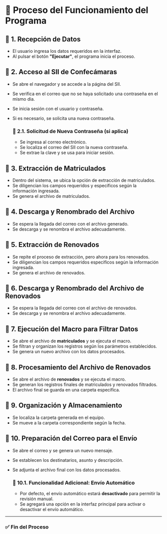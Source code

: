 # 📌 Proceso del Funcionamiento del Programa

## 🔹 1. Recepción de Datos  
- El usuario ingresa los datos requeridos en la interfaz.  
- Al pulsar el botón **"Ejecutar"**, el programa inicia el proceso.  

## 🔹 2. Acceso al SII de Confecámaras  
- Se abre el navegador y se accede a la página del SII.
- Se verifica en el correo que no se haya solicitado una contraseña en el mismo dia.
- Se inicia sesión con el usuario y contraseña.
- Si es necesario, se solicita una nueva contraseña.  

    ### 🔸 2.1. Solicitud de Nueva Contraseña (si aplica)  
    - Se ingresa al correo electrónico.  
    - Se localiza el correo del SII con la nueva contraseña.  
    - Se extrae la clave y se usa para iniciar sesión.  

## 🔹 3. Extracción de Matriculados  
- Dentro del sistema, se ubica la opción de extracción de matriculados.  
- Se diligencian los campos requeridos y especificos según la información ingresada.  
- Se genera el archivo de matriculados.  

## 🔹 4. Descarga y Renombrado del Archivo  
- Se espera la llegada del correo con el archivo generado.  
- Se descarga y se renombra el archivo adecuadamente.  

## 🔹 5. Extracción de Renovados  
- Se repite el proceso de extracción, pero ahora para los renovados.  
- Se diligencian los campos requeridos especificos según la información ingresada.  
- Se genera el archivo de renovados.  

## 🔹 6. Descarga y Renombrado del Archivo de Renovados  
- Se espera la llegada del correo con el archivo de renovados.  
- Se descarga y se renombra el archivo adecuadamente.  

## 🔹 7. Ejecución del Macro para Filtrar Datos  
- Se abre el archivo de **matriculados** y se ejecuta el macro.  
- Se filtran y organizan los registros según los parámetros establecidos.  
- Se genera un nuevo archivo con los datos procesados.  

## 🔹 8. Procesamiento del Archivo de Renovados  
- Se abre el archivo de **renovados** y se ejecuta el macro.  
- Se generan los registros finales de matriculados y renovados filtrados.  
- El archivo final se guarda en una carpeta específica.  

## 🔹 9. Organización y Almacenamiento  
- Se localiza la carpeta generada en el equipo.  
- Se mueve a la carpeta correspondiente según la fecha.  

## 🔹 10. Preparación del Correo para el Envío  
- Se abre el correo y se genera un nuevo mensaje.  
- Se establecen los destinatarios, asunto y descripción.  
- Se adjunta el archivo final con los datos procesados.  

    ### 🔸 10.1. Funcionalidad Adicional: Envío Automático  
    - Por defecto, el envío automático estará **desactivado** para permitir la revisión manual.  
    - Se agregará una opción en la interfaz principal para activar o desactivar el envío automático.  

---

### ✅ **Fin del Proceso**
